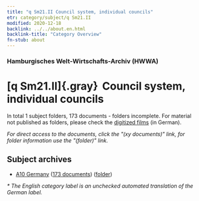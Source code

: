 ```yaml
---
title: "q Sm21.II Council system, individual councils"
etr: category/subject/q Sm21.II
modified: 2020-12-18
backlink: ../../about.en.html
backlink-title: "Category Overview"
fn-stub: about
---
```


### Hamburgisches Welt-Wirtschafts-Archiv (HWWA)
# [q Sm21.II]{.gray}&#8201; Council system, individual councils&#160; 





In total 1 subject folders, 173 documents - folders incomplete.
For material not published as folders, please check the [digitized films](/film/h1_sh) (in German).

_For direct access to the documents, click the "(xy documents)" link, for folder information use the "(folder)" link._

## Subject archives


- [A10 Germany](../../../geo/about.en.html#A10) (<a href="https://dfg-viewer.de/show/?tx_dlf[id]=https://pm20.zbw.eu/mets/sh/1261xx/126128/1459xx/145968/public.mets.en.xml" target="_blank">173 documents</a>) ([folder](http://purl.org/pressemappe20/folder/sh/126128,145968))


_* The English category label is an unchecked automated translation of the German label._


